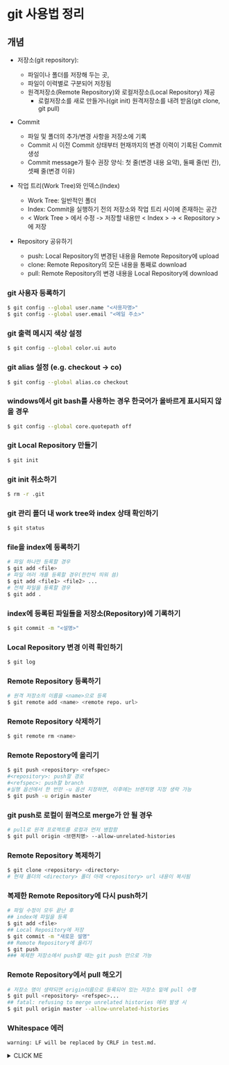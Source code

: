 # git 사용법 정리

## 개념
- 저장소(git repository): 
    - 파일이나 폴더를 저장해 두는 곳, 
    - 파일이 이력별로 구분되어 저장됨
    - 원격저장소(Remote Repository)와 로컬저장소(Local Repository) 제공
        - 로컬저장소를 새로 만들거나(git init) 원격저장소를 내려 받음(git clone, git pull)

- Commit
    - 파일 및 폴더의 추가/변경 사항을 저장소에 기록
    - Commit 시 이전 Commit 상태부터 현재까지의 변경 이력이 기록된 Commit 생성
    - Commit message가 필수
        권장 양식: 첫 줄(변경 내용 요약), 둘째 줄(빈 칸), 셋째 줄(변경 이유)
    
- 작업 트리(Work Tree)와 인덱스(Index)
    - Work Tree: 일반적인 폴더
    - Index: Commit을 실행하기 전의 저장소와 작업 트리 사이에 존재하는 공간
    - < Work Tree > 에서 수정 -> 저장할 내용만 < Index > -> < Repository >에 저장

- Repository 공유하기
    - push: Local Repository의 변경된 내용을 Remote Repository에 upload
    - clone: Remote Repository의 모든 내용을 통째로 download
    - pull: Remote Repository의 변경 내용을 Local Repository에 download


### git 사용자 등록하기
```bash
$ git config --global user.name "<사용자명>"
$ git config --global user.email "<메일 주소>"
```

### git 출력 메시지 색상 설정
```bash
$ git config --global color.ui auto
```

### git alias 설정 (e.g. checkout -> co)
```bash
$ git config --global alias.co checkout
```

### windows에서 git bash를 사용하는 경우 한국어가 올바르게 표시되지 않을 경우
```bash
$ git config --global core.quotepath off
```

### git Local Repository 만들기
```bash
$ git init
```

### git init 취소하기
```bash
$ rm -r .git
```

### git 관리 폴더 내 work tree와 index 상태 확인하기
```bash
$ git status
```

### file을 index에 등록하기
```bash
# 파일 하나만 등록할 경우
$ git add <file>
# 파일 여러 개를 등록할 경우(한칸씩 띄워 씀)
$ git add <file1> <file2> ...
# 전체 파일을 등록할 경우
$ git add .
```

### index에 등록된 파일들을 저장소(Repository)에 기록하기
```bash
$ git commit -m "<설명>"
```

### Local Repository 변경 이력 확인하기
```bash
$ git log
```

### Remote Repository 등록하기
```bash
# 원격 저장소의 이름을 <name>으로 등록
$ git remote add <name> <remote repo. url>
```

### Remote Repository 삭제하기
```bash
$ git remote rm <name>
```

### Remote Repostory에 올리기
```bash
$ git push <repository> <refspec>
#<repository>: push할 경로 
#<refspec>: push할 branch
#실행 옵션에서 한 번만 -u 옵션 지정하면, 이후에는 브렌치명 지정 생락 가능
$ git push -u origin master
```

### git push로 로컬이 원격으로 merge가 안 될 경우
```bash
# pull로 원격 프로젝트를 로컬과 먼저 병합함
$ git pull origin <브랜치명> --allow-unrelated-histories
```

### Remote Repository 복제하기
```bash
$ git clone <repository> <directory>
# 현재 폴더의 <directory> 폴더 아래 <repository> url 내용이 복사됨
```

### 복제한 Remote Repository에 다시 push하기
```bash
# 파일 수정이 모두 끝난 후
## index에 파일을 등록
$ git add <file>
## Local Repository에 저장
$ git commit -m "새로운 설명"
## Remote Repository에 올리기
$ git push
### 복제한 저장소에서 push할 때는 git push 만으로 가능
```

### Remote Repository에서 pull 해오기
```bash
# 저장소 명이 생략되면 origin이름으로 등록되어 있는 저장소 밑에 pull 수행
$ git pull <repository> <refspec>...
## fatal: refusing to merge unrelated histories 에러 발생 시
$ git pull origin master --allow-unrelated-histories
```

### Whitespace 에러
```warning: LF will be replaced by CRLF in test.md. ```

<details><summary>CLICK ME</summary>

for windowns
```
git config --global core.autocrlf true
```

for linux or mac
```
git config --global core.autocrlf true input
```

에러 메시지만 끌 경우
```
git config --global core.safecrlf false
```

REF. https://blog.jaeyoon.io/2018/01/git-crlf.html

</details>


